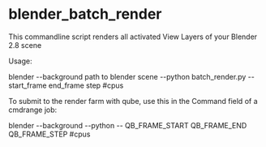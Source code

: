 # blender_batch_render

This commandline script renders all activated View Layers of your Blender 2.8 scene

Usage:  

blender --background path to blender scene --python batch_render.py -- start_frame end_frame step #cpus

To submit to the render farm with qube, use this in the Command field of a cmdrange job:

blender --background <path to blender scene> --python <path to blender batch script> -- QB_FRAME_START QB_FRAME_END QB_FRAME_STEP #cpus
